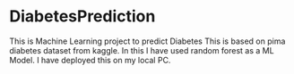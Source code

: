 # DiabetesPrediction
This is Machine Learning project to predict Diabetes
This is based on pima diabetes dataset from kaggle.
In this I have used random forest as a ML Model.
I have deployed this on my local PC.
